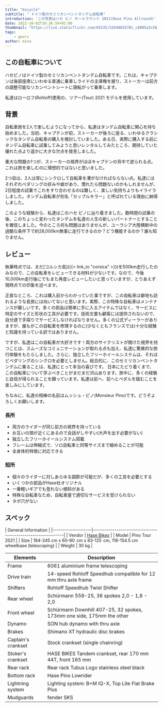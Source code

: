 ```yaml
---
title: "bicycle"
subtitle: " ドイツ製のセミリカンベントタンデム自転車"
introduction: 'この写真はハセ ピノ オールラウンド 2021(Hase Pino Allround)'
date: 2022-10-02T16:36:59+02:00
thumbnail: "https://live.staticflickr.com/65535/52648835781_c8895a3c58_k.jpg"
tags:
    - gears
author: mina
---
```


## この自転車について
ハセピノはドイツ製のセミリカンベントタンデム自転車です。これは、キャプテンは後部座席にいわゆる普通に乗車しライドの主導権を握り、ストーカーは前方の調整可能なリカンベントシートに寝転がって乗車します。

私達はローロフ(Rohloff)使用の、ツアー(Tour) 2021 モデルを使用しています。

## 背景
自転車旅を2人で楽しむようになってから、私達はタンデム自転車に関心を持ち始めました。当初、キャプテンが前，ストーカーが後ろに座る、いわゆるクラシックなタンデム自転車の購入を検討していました。ある日、実際に購入する前にタンデム自転車に試乗してみようと思いレンタルしてみたところ、期待していた優れた点より遥かに大きな欠点を発見しました。

重大な問題の1つが、ストーカーの視界がほぼキャプテンの背中で遮られる点。これは旅を楽しむのに理想的ではないと思いました。

2つ目は、2人は常にシンクロして自転車を漕がなければならない点。私達にはそれぞれベダリングの好みや癖があり、慣れたら問題ないのかもしれませんが、2日程度の試乗でこれをすり合わせるのは難しく、楽しい気持ちよりもイライラしました。タンデム自転車が別名「カップルキラー」と呼ばれている理由に納得しました。

このような経験から、私達はこのハセ ピノに辿り着きました。数時間の試乗の後、このちょっと変わったタンデムを私達の人生の新しいパートナーとすることを確信しました。今のところ何も問題はありませんが、ユーラシア大陸横断中の過酷な条件下で約28,000km無事に走行できるのか？どう機能するのか？誰も知りません。

## レビュー
執筆時点では、まだ[コルシカ島]({{< link_to "corsica" >}})を500km走行したのみなので、この自転車をレビューできる材料が少ないです。なので、今後10,000km走行後にでもまた再度レビューしたいと思っていますが、とりあえず現時点での印象を述べます。

正直なところ、これは購入前からわかっていた事ですが、この自転車は僻地も訪れるような長旅には向いてないと思います。実際、この特殊な自転車はメンテナンスが難しいです。多くの部品は簡単に手に入るアイテムではなく、サービスに特定のサイズと形状の工具が必要です。技術文書も顧客には提供されないので、自分達で手探りでサービスしなければなりません。多くの公式ディーラーがありますが、誰もがこの自転車を修理するのに(少なくともフランスでは)十分な経験と知識を持っている訳ではありません。

ですが、私達はこの自転車が大好きです！両方のサイクリストが開けた視界を持つことは、スムーズなコミュニケーションが取れる点も加え、私達に驚異的な旅行体験をもたらしました。さらに、独立したフリーホイールシステムは、それほどペダリングのシンクロを必要としません。総合的に、このセミリカンベントタンデムに乗ることは、私達にとって本当の喜びです。
日本にたどり着くまで、この自転車について学ぶべきことがまだまだ沢山あります。旅中に、多くの経験と自信が得られることを願っています。私達は前へ、前へとペダルを踏むことを楽しみにしています。

ちなみに、私達の相棒の名前はムッシュ・ピノ(Monsieur Pino)です。どうぞよろしくお願いします。

### 長所
- 両方のライダーが同じ前方の視界を持っている
- お互いの頭が近くにあるので会話がしやすい(大声を出す必要がない)
- 独立したフリーホイールシステム搭載
- フレームは伸縮式で、ソロ自転車と同等サイズまで縮めることが可能
- 全身体的特徴に対応できる

### 短所
- 個々のライダーに対しあらゆる調節が可能だが、多くの工具を必要とする
- いくつかの部品がHase社オリジナル
- 一番軽いギアでも登れない傾斜がある
- 特殊な自転車なため、自転車屋で適切なサービスを受けられない
- タボ穴がない
## スペック

|         General Information                                                        |
|--------------------|---------------------------------------------------------------|
| Vendor        | [Hase Bikes](https://hasebikes.com)                                |
| Model         | Pino Tour 2021                                                     |
| Size          | 184-245 cm x 60-80  cm x 83-125  cm, 118-154.5 cm wheelbase (telescoping)    |
| Weight        | 30 kg                                                              |



| Elements              | Description                            |
|--------------------|---------------------------------------------------------------|
| Frame              | 6061 aluminium frame telescoping                              |
| Drive train        | 14-speed Rohloff Speedhub compatible for 12 mm thru axle frame |
| Shifters           | Rohloff Speedhub Twist Shifter                                |
| Rear wheel         | Schürmann 559-25, 36 spokes 2,0 - 1,8 - 2,0                   |
| Front wheel        | Schürmann Downhill 407-25, 32 spokes, 173mm one side, 175mm the other  |
| Dynamo             | SON hub dynamo with thru axle                                 |
| Brakes             | Shimano XT hydraulic disc brakes                              |
| Captain's crankset | Stock crankset (single chainring)                             |
| Stoker's crankset  | HASE BIKES Tandem crankset, rear 170 mm 44T, front 165 mm     |
| Rear rack          | Rear rack Tubus Logo stainless steel black                    |
| Bottom rack        | Hase Pino Lowrider                                            |
| Lightning system   | Lighting system: B+M IQ-X, Top Lite Flat Brake Plus           |
| Mudguards          | fender SKS                                                    |
